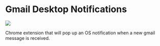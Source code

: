 # Gmail Desktop Notifications

<img src="https://travis-ci.org/kenjindomini/gmail-notification-chrome-extension.svg?branch=master">

Chrome extension that will pop up an OS notification when a new gmail message is received.